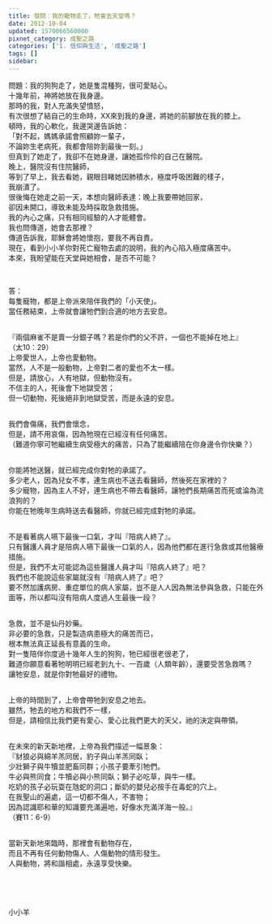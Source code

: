 ```yaml
---
title: 發問：我的寵物走了，牠會去天堂嗎？
date: 2012-10-04
updated: 1570066560000
pixnet_category: 成聖之路
categories: ['1. 信仰與生活', '成聖之路']
tags: []
sidebar: 
---
```


<p>問題：我的狗狗走了，她是隻混種狗，很可愛貼心。<br/>
十幾年前，神將她放在我身邊。<br/>
那時的我，對人充滿失望憤怒，<br/>
有次很想了結自己的生命時，XX來到我的身邊，將她的前腳放在我的膝上。<br/>
頓時，我的心軟化，我邊哭邊告訴她：<br/>
「對不起，媽媽承諾會照顧妳一輩子，<br/>
不論妳生老病死，我都會陪妳到最後一刻。」<br/>
但真到了她走了，我卻不在她身邊，讓她孤伶伶的自己在醫院。<br/>
晚上，醫院沒有住院醫師，<br/>
等到了早上，我去看她，親眼目睹她因肺積水，極度呼吸困難的樣子，<br/>
我崩潰了。<br/>
很後悔在她走之前一天，本想向醫師表達：晚上我要帶她回家，<br/>
卻因未開口，導致未能及時採取急救措施。<br/>
我的內心之痛，只有相同經驗的人才能體會。<br/>
我也問傳道，她會去那裡？<br/>
傳道告訴我，耶穌會將她懷抱，要我不再自責。<br/>
現在，看到小小羊你對死亡寵物去處的說明，我的內心陷入極度痛苦中。<br/>
本來，我盼望能在天堂與她相會，是否不可能？</p>
<p> </p>
<p>答：<br/>
每隻寵物，都是上帝派來陪伴我們的「小天使」。<br/>
當任務結束，上帝就會讓牠們到合適的地方去安息。</p>
<p><br/>
『兩個麻雀不是賣一分銀子嗎？若是你們的父不許，一個也不能掉在地上』<br/>
（太10：29）<br/>
上帝愛世人，上帝也愛動物。<br/>
當然，人不是一般動物，上帝對二者的愛也不太一樣。<br/>
但是，請放心，人有地獄，但動物沒有。<br/>
不信主的人，死後會下地獄受苦；<br/>
但一切動物，死後絕非到地獄受苦，而是永遠的安息。</p>
<p><br/>
我們會傷痛，我們會懷念，<br/>
但是，請不用哀傷，因為牠現在已經沒有任何痛苦。<br/>
（難道你寧可牠繼續生病受極大的痛苦，只為了能繼續陪在你身邊令你快樂？）</p>
<p><br/>
你能將牠送醫，就已經完成你對牠的承諾了。<br/>
多少老人，因為兒女不孝，連生病也不送去看醫師，然後死在家裡的？<br/>
多少寵物，因為主人不好，連生病也不帶去看醫師，讓牠們長期痛苦而死或淪為流浪狗的？<br/>
你能在牠晚年生病時送去看醫師，你就已經完成對牠的承諾。</p>
<p><br/>
不是看著病人嚥下最後一口氣，才叫『陪病人終了』。<br/>
只有醫護人員才是陪病人嚥下最後一口氣的人，因為他們都在進行急救或其他醫療措施。<br/>
但是，我們不太可能認為這些醫護人員才叫『陪病人終了』吧？<br/>
我們也不能說這些家屬就沒有『陪病人終了』吧？<br/>
要不然加護病房、重症單位的病人家屬，豈不是人人因為無法參與急救，只能在外面等，所以都叫沒有陪病人度過人生最後一段？</p>
<p><br/>
急救，並不是仙丹妙藥。<br/>
非必要的急救，只是製造病患極大的痛苦而已，<br/>
根本無法真正延長有意義的生命。<br/>
對一隻陪伴你度過十幾年人生的狗狗，牠已經很老很老了，<br/>
難道你願意看著牠明明已經老到九十、一百歲（人類年齡），還要受苦急救嗎？<br/>
讓牠安息，就是你對牠最好的禮物。</p>
<p><br/>
上帝的時間到了，上帝會帶牠到安息之地去。<br/>
雖然，牠去的地方和我們不一樣，<br/>
但是，請相信比我們更有愛心、愛心比我們更大的天父，祂的決定與帶領。</p>
<p><br/>
在未來的新天新地裡，上帝為我們描述一幅景象：<br/>
『豺狼必與綿羊羔同居，豹子與山羊羔同臥；<br/>
少壯獅子與牛犢並肥畜同群；小孩子要牽引牠們。<br/>
牛必與熊同食；牛犢必與小熊同臥；獅子必吃草，與牛一樣。<br/>
吃奶的孩子必玩耍在虺蛇的洞口；斷奶的嬰兒必按手在毒蛇的穴上。<br/>
在我聖山的遍處，這一切都不傷人，不害物；<br/>
因為認識耶和華的知識要充滿遍地，好像水充滿洋海一般。』<br/>
（賽11：6-9）</p>
<p><br/>
當新天新地來臨時，那裡會有動物存在，<br/>
而且不再有任何動物傷人、人傷動物的情形發生。<br/>
人與動物，將和諧相處，永遠享受快樂。</p>
<p> </p>
<p> </p>
<p>小小羊</p>
<p> </p>
